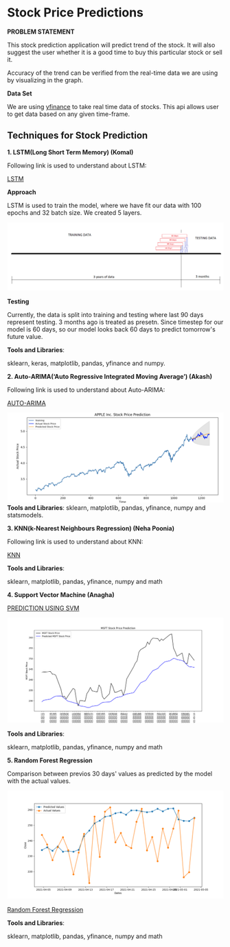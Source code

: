 # Stock Price Predictions

**PROBLEM STATEMENT**

This stock prediction application will predict trend of the stock. It will also suggest the user whether it is a good time to buy this particular stock or sell it.

Accuracy of the trend can be verified from the real-time data we are using by visualizing in the graph.

**Data Set**

We are using [yfinance](https://pypi.org/project/yfinance/) to take real time data of stocks. This api allows user to get data based on any given time-frame.

## Techniques for Stock Prediction

**1. LSTM(Long Short Term Memory) (Komal)**

Following link is used to understand about LSTM:

[LSTM](https://colah.github.io/posts/2015-08-Understanding-LSTMs/)

**Approach**

LSTM is used to train the model, where we have fit our data with 100 epochs and 32 batch size. We created 5 layers.

![picture](images/lstm_timestep_based_pred.png)

**Testing**

Currently, the data is split into training and testing where last 90 days represent testing. 3 months ago is treated as presetn. Since timestep for our model is 60 days, so our model looks back 60 days to predict tomorrow's future value.

**Tools and Libraries**:

sklearn, keras, matplotlib, pandas, yfinance and numpy.

**2. Auto-ARIMA(‘Auto Regressive Integrated Moving Average’) (Akash)**

Following link is used to understand about Auto-ARIMA:

[AUTO-ARIMA](https://www.machinelearningplus.com/time-series/arima-model-time-series-forecasting-python/#:~:text=ARIMA%2C%20short%20for%20'AutoRegressive%20Integrated,to%20predict%20the%20future%20values)

![picture](images/Auto_ARIMA_pred.png)
**Tools and Libraries**:
sklearn, matplotlib, pandas, yfinance, numpy and statsmodels.

**3. KNN(k-Nearest Neighbours Regression) (Neha Poonia)**

Following link is used to understand about KNN:

[KNN](https://towardsdatascience.com/machine-learning-basics-with-the-k-nearest-neighbors-algorithm-6a6e71d01761)

**Tools and Libraries**:

sklearn, matplotlib, pandas, yfinance, numpy and math

**4. Support Vector Machine (Anagha)**

[PREDICTION USING SVM](https://www.sciencedirect.com/science/article/pii/S2405918818300060)

![picture](images/SVM.png)

**Tools and Libraries**:

sklearn, matplotlib, pandas, yfinance, numpy and math

**5. Random Forest Regression**

Comparison between previos 30 days' values as predicted by the model with the actual values.

![picture](images/Random_Forest.png)

[Random Forest Regression](https://medium.com/swlh/random-forest-and-its-implementation-71824ced454f)

**Tools and Libraries**:

sklearn, matplotlib, pandas, yfinance, numpy and math
